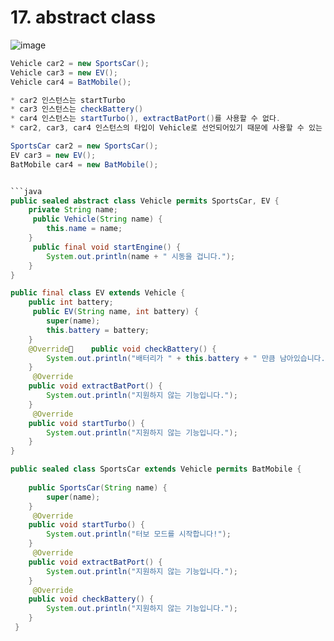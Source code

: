 # 17. abstract class
![image](https://github.com/user-attachments/assets/2f083783-8f67-4490-8f48-a3f31e266228)

```java
Vehicle car2 = new SportsCar();
Vehicle car3 = new EV();
Vehicle car4 = BatMobile();

* car2 인스턴스는 startTurbo
* car3 인스턴스는 checkBattery()
* car4 인스턴스는 startTurbo(), extractBatPort()를 사용할 수 없다.
* car2, car3, car4 인스턴스의 타입이 Vehicle로 선언되어있기 때문에 사용할 수 있는 메소드는 startEngine() 밖에 없다.

SportsCar car2 = new SportsCar();
EV car3 = new EV();
BatMobile car4 = new BatMobile();


```java
public sealed abstract class Vehicle permits SportsCar, EV {
    private String name;
     public Vehicle(String name) {
        this.name = name;
    }
     public final void startEngine() {
        System.out.println(name + " 시동을 겁니다.");
    }
}
```

```java
public final class EV extends Vehicle {
    public int battery;
     public EV(String name, int battery) {
        super(name);
        this.battery = battery;
    }
    @Override    public void checkBattery() {
        System.out.println("배터리가 " + this.battery + " 만큼 남아있습니다.");
    }
     @Override
    public void extractBatPort() {
        System.out.println("지원하지 않는 기능입니다.");
    }
     @Override
    public void startTurbo() {
        System.out.println("지원하지 않는 기능입니다.");
    }
}

```

```java
public sealed class SportsCar extends Vehicle permits BatMobile {
    
    public SportsCar(String name) {
        super(name);
    }
     @Override
    public void startTurbo() {
        System.out.println("터보 모드를 시작합니다!");
    }
     @Override
    public void extractBatPort() {
        System.out.println("지원하지 않는 기능입니다.");
    }
     @Override
    public void checkBattery() {
        System.out.println("지원하지 않는 기능입니다.");
    }
 }
```





